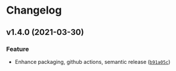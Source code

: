 # Changelog

<!--next-version-placeholder-->

## v1.4.0 (2021-03-30)
### Feature
* Enhance packaging, github actions, semantic release ([`b91a05c`](https://github.com/Toilal/python-cfssl-cli/commit/b91a05cbe1a4a4dd1b3a083b8797e4fcddabc74b))
